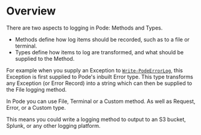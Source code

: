 # Overview

There are two aspects to logging in Pode: Methods and Types.

* Methods define how log items should be recorded, such as to a file or terminal.
* Types define how items to log are transformed, and what should be supplied to the Method.

For example when you supply an Exception to  [`Write-PodeErrorLog`](../../../Functions/Logging/Write-PodeErrorLog), this Exception is first supplied to Pode's inbuilt Error type. This type transforms any Exception (or Error Record) into a string which can then be supplied to the File logging method.

In Pode you can use File, Terminal or a Custom method. As well as Request, Error, or a Custom type.

This means you could write a logging method to output to an S3 bucket, Splunk, or any other logging platform.
